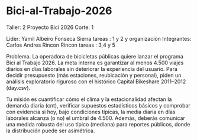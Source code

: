 # Bici-al-Trabajo-2026
Taller: 2 Proyecto Bici 2026
Corte: 1

Lider: Yamil Albeiro Fonseca Sierra
tareas : 1 y 2 y organizaciòn
Integrantes: Carlos Andres Rincon Rincon
tareas : 3,4 y 5

Problema.
La operadora de bicicletas públicas quiere lanzar el programa Bici al Trabajo 2026. La meta interna es garantizar al menos 4.500 viajes diarios en días laborales sin deteriorar la experiencia del usuario. Para decidir presupuesto (más estaciones, reubicación y personal), piden un análisis exploratorio riguroso con el histórico Capital Bikeshare 2011–2012 (day.csv).

Tu misión es cuantificar cómo el clima y la estacionalidad afectan la demanda diaria (cnt), verificar supuestos estadísticos básicos y comprobar con evidencia si hoy, bajo condiciones típicas, la media diaria en días laborales alcanza (o no) el umbral de 4.500. Además, deberás comunicar una medida robusta del uso típico (mediana) para reportes públicos, donde la distribución puede ser asimétrica.
